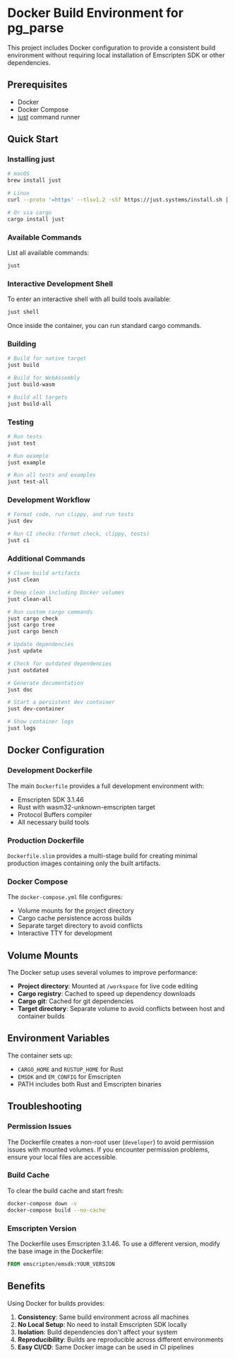 # Docker Build Environment for pg_parse

This project includes Docker configuration to provide a consistent build environment without requiring local installation of Emscripten SDK or other dependencies.

## Prerequisites

- Docker
- Docker Compose
- [just](https://github.com/casey/just) command runner

## Quick Start

### Installing just

```bash
# macOS
brew install just

# Linux
curl --proto '=https' --tlsv1.2 -sSf https://just.systems/install.sh | bash -s -- --to /usr/local/bin

# Or via cargo
cargo install just
```

### Available Commands

List all available commands:

```bash
just
```

### Interactive Development Shell

To enter an interactive shell with all build tools available:

```bash
just shell
```

Once inside the container, you can run standard cargo commands.

### Building

```bash
# Build for native target
just build

# Build for WebAssembly
just build-wasm

# Build all targets
just build-all
```

### Testing

```bash
# Run tests
just test

# Run example
just example

# Run all tests and examples
just test-all
```

### Development Workflow

```bash
# Format code, run clippy, and run tests
just dev

# Run CI checks (format check, clippy, tests)
just ci
```

### Additional Commands

```bash
# Clean build artifacts
just clean

# Deep clean including Docker volumes
just clean-all

# Run custom cargo commands
just cargo check
just cargo tree
just cargo bench

# Update dependencies
just update

# Check for outdated dependencies
just outdated

# Generate documentation
just doc

# Start a persistent dev container
just dev-container

# Show container logs
just logs
```

## Docker Configuration

### Development Dockerfile

The main `Dockerfile` provides a full development environment with:
- Emscripten SDK 3.1.46
- Rust with wasm32-unknown-emscripten target
- Protocol Buffers compiler
- All necessary build tools

### Production Dockerfile

`Dockerfile.slim` provides a multi-stage build for creating minimal production images containing only the built artifacts.

### Docker Compose

The `docker-compose.yml` file configures:
- Volume mounts for the project directory
- Cargo cache persistence across builds
- Separate target directory to avoid conflicts
- Interactive TTY for development

## Volume Mounts

The Docker setup uses several volumes to improve performance:

- **Project directory**: Mounted at `/workspace` for live code editing
- **Cargo registry**: Cached to speed up dependency downloads
- **Cargo git**: Cached for git dependencies
- **Target directory**: Separate volume to avoid conflicts between host and container builds

## Environment Variables

The container sets up:
- `CARGO_HOME` and `RUSTUP_HOME` for Rust
- `EMSDK` and `EM_CONFIG` for Emscripten
- PATH includes both Rust and Emscripten binaries

## Troubleshooting

### Permission Issues

The Dockerfile creates a non-root user (`developer`) to avoid permission issues with mounted volumes. If you encounter permission problems, ensure your local files are accessible.

### Build Cache

To clear the build cache and start fresh:

```bash
docker-compose down -v
docker-compose build --no-cache
```

### Emscripten Version

The Dockerfile uses Emscripten 3.1.46. To use a different version, modify the base image in the Dockerfile:

```dockerfile
FROM emscripten/emsdk:YOUR_VERSION
```

## Benefits

Using Docker for builds provides:

1. **Consistency**: Same build environment across all machines
2. **No Local Setup**: No need to install Emscripten SDK locally
3. **Isolation**: Build dependencies don't affect your system
4. **Reproducibility**: Builds are reproducible across different environments
5. **Easy CI/CD**: Same Docker image can be used in CI pipelines